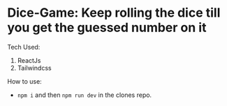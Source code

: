 # Dice-Game: Keep rolling the dice till you get the guessed number on it

Tech Used:
1. ReactJs
2. Tailwindcss

How to use:
* `npm i` and then `npm run dev` in the clones repo.
